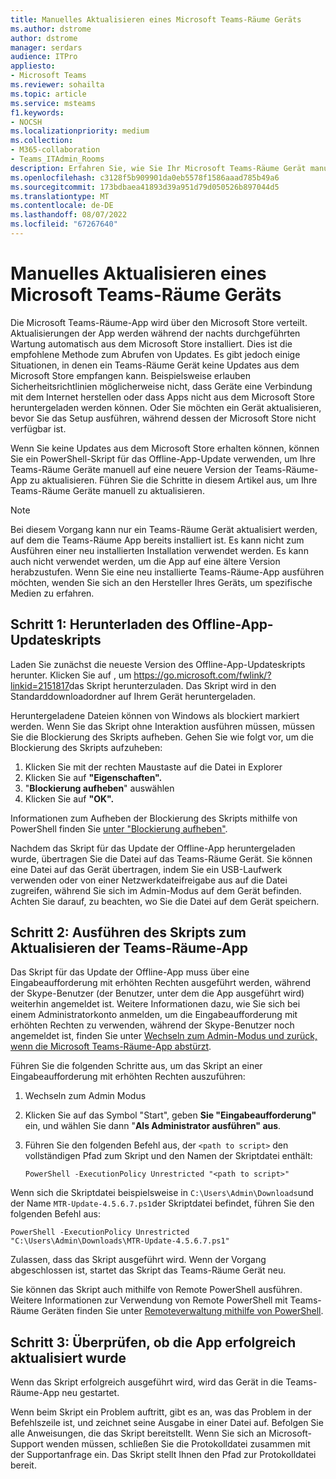 ```yaml
---
title: Manuelles Aktualisieren eines Microsoft Teams-Räume Geräts
ms.author: dstrome
author: dstrome
manager: serdars
audience: ITPro
appliesto:
- Microsoft Teams
ms.reviewer: sohailta
ms.topic: article
ms.service: msteams
f1.keywords:
- NOCSH
ms.localizationpriority: medium
ms.collection:
- M365-collaboration
- Teams_ITAdmin_Rooms
description: Erfahren Sie, wie Sie Ihr Microsoft Teams-Räume Gerät manuell auf eine bestimmte Version aktualisieren.
ms.openlocfilehash: c3128f5b909901da0eb5578f1586aaad785b49a6
ms.sourcegitcommit: 173bdbaea41893d39a951d79d050526b897044d5
ms.translationtype: MT
ms.contentlocale: de-DE
ms.lasthandoff: 08/07/2022
ms.locfileid: "67267640"
---
```

# <a name="manually-update-a-microsoft-teams-rooms-device"></a>Manuelles Aktualisieren eines Microsoft Teams-Räume Geräts

Die Microsoft Teams-Räume-App wird über den Microsoft Store verteilt. Aktualisierungen der App werden während der nachts durchgeführten Wartung automatisch aus dem Microsoft Store installiert. Dies ist die empfohlene Methode zum Abrufen von Updates. Es gibt jedoch einige Situationen, in denen ein Teams-Räume Gerät keine Updates aus dem Microsoft Store empfangen kann. Beispielsweise erlauben Sicherheitsrichtlinien möglicherweise nicht, dass Geräte eine Verbindung mit dem Internet herstellen oder dass Apps nicht aus dem Microsoft Store heruntergeladen werden können. Oder Sie möchten ein Gerät aktualisieren, bevor Sie das Setup ausführen, während dessen der Microsoft Store nicht verfügbar ist.

Wenn Sie keine Updates aus dem Microsoft Store erhalten können, können Sie ein PowerShell-Skript für das Offline-App-Update verwenden, um Ihre Teams-Räume Geräte manuell auf eine neuere Version der Teams-Räume-App zu aktualisieren. Führen Sie die Schritte in diesem Artikel aus, um Ihre Teams-Räume Geräte manuell zu aktualisieren.

> [!NOTE]
> Bei diesem Vorgang kann nur ein Teams-Räume Gerät aktualisiert werden, auf dem die Teams-Räume App bereits installiert ist. Es kann nicht zum Ausführen einer neu installierten Installation verwendet werden. Es kann auch nicht verwendet werden, um die App auf eine ältere Version herabzustufen. Wenn Sie eine neu installierte Teams-Räume-App ausführen möchten, wenden Sie sich an den Hersteller Ihres Geräts, um spezifische Medien zu erfahren.

## <a name="step-1-download-the-offline-app-update-script"></a>Schritt 1: Herunterladen des Offline-App-Updateskripts

Laden Sie zunächst die neueste Version des Offline-App-Updateskripts herunter. Klicken Sie auf , um <https://go.microsoft.com/fwlink/?linkid=2151817>das Skript herunterzuladen. Das Skript wird in den Standarddownloadordner auf Ihrem Gerät heruntergeladen.

Heruntergeladene Dateien können von Windows als blockiert markiert werden. Wenn Sie das Skript ohne Interaktion ausführen müssen, müssen Sie die Blockierung des Skripts aufheben. Gehen Sie wie folgt vor, um die Blockierung des Skripts aufzuheben:

1. Klicken Sie mit der rechten Maustaste auf die Datei in Explorer
2. Klicken Sie auf **"Eigenschaften".**
3. "**Blockierung aufheben**" auswählen
4. Klicken Sie auf **"OK".**

Informationen zum Aufheben der Blockierung des Skripts mithilfe von PowerShell finden Sie [unter "Blockierung aufheben"](/powershell/module/microsoft.powershell.utility/unblock-file?view=powershell-7.1).

Nachdem das Skript für das Update der Offline-App heruntergeladen wurde, übertragen Sie die Datei auf das Teams-Räume Gerät. Sie können eine Datei auf das Gerät übertragen, indem Sie ein USB-Laufwerk verwenden oder von einer Netzwerkdateifreigabe aus auf die Datei zugreifen, während Sie sich im Admin-Modus auf dem Gerät befinden. Achten Sie darauf, zu beachten, wo Sie die Datei auf dem Gerät speichern.

## <a name="step-2-run-the-script-to-update-the-teams-rooms-app"></a>Schritt 2: Ausführen des Skripts zum Aktualisieren der Teams-Räume-App

Das Skript für das Update der Offline-App muss über eine Eingabeaufforderung mit erhöhten Rechten ausgeführt werden, während der Skype-Benutzer (der Benutzer, unter dem die App ausgeführt wird) weiterhin angemeldet ist. Weitere Informationen dazu, wie Sie sich bei einem Administratorkonto anmelden, um die Eingabeaufforderung mit erhöhten Rechten zu verwenden, während der Skype-Benutzer noch angemeldet ist, finden Sie unter [Wechseln zum Admin-Modus und zurück, wenn die Microsoft Teams-Räume-App abstürzt](rooms-operations.md#switching-to-admin-mode-and-back-when-the-microsoft-teams-rooms-app-crashes).

Führen Sie die folgenden Schritte aus, um das Skript an einer Eingabeaufforderung mit erhöhten Rechten auszuführen:

1. Wechseln zum Admin Modus
2. Klicken Sie auf das Symbol "Start", geben **Sie "Eingabeaufforderung"** ein, und wählen Sie dann "**Als Administrator ausführen" aus**.
3. Führen Sie den folgenden Befehl aus, der `<path to script>` den vollständigen Pfad zum Skript und den Namen der Skriptdatei enthält:

    ```console
    PowerShell -ExecutionPolicy Unrestricted "<path to script>"
    ```

Wenn sich die Skriptdatei beispielsweise in `C:\Users\Admin\Downloads`und der Name `MTR-Update-4.5.6.7.ps1`der Skriptdatei befindet, führen Sie den folgenden Befehl aus:

```console
PowerShell -ExecutionPolicy Unrestricted "C:\Users\Admin\Downloads\MTR-Update-4.5.6.7.ps1"
```

Zulassen, dass das Skript ausgeführt wird. Wenn der Vorgang abgeschlossen ist, startet das Skript das Teams-Räume Gerät neu.

Sie können das Skript auch mithilfe von Remote PowerShell ausführen. Weitere Informationen zur Verwendung von Remote PowerShell mit Teams-Räume Geräten finden Sie unter [Remoteverwaltung mithilfe von PowerShell](rooms-operations.md#remote-management-using-powershell).

## <a name="step-3-verify-the-app-has-been-updated-successfully"></a>Schritt 3: Überprüfen, ob die App erfolgreich aktualisiert wurde

Wenn das Skript erfolgreich ausgeführt wird, wird das Gerät in die Teams-Räume-App neu gestartet.

Wenn beim Skript ein Problem auftritt, gibt es an, was das Problem in der Befehlszeile ist, und zeichnet seine Ausgabe in einer Datei auf. Befolgen Sie alle Anweisungen, die das Skript bereitstellt. Wenn Sie sich an Microsoft-Support wenden müssen, schließen Sie die Protokolldatei zusammen mit der Supportanfrage ein. Das Skript stellt Ihnen den Pfad zur Protokolldatei bereit.
